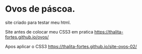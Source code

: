 # Ovos de páscoa.
 site criado para testar meu html.


Site antes de colocar meu CSS3 em pratica 
https://thalita-fortes.github.io/ovos/

Apos aplicar o CSS3
https://thalita-fortes.github.io/site-ovos-02/
